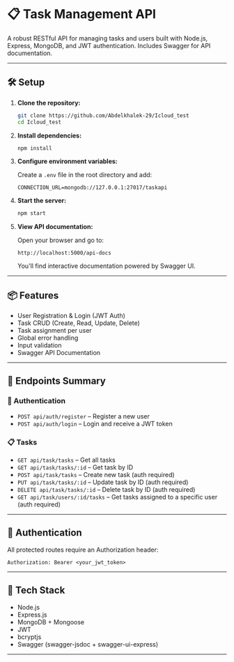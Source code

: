 # 📋 Task Management API

A robust RESTful API for managing tasks and users built with Node.js, Express, MongoDB, and JWT authentication. Includes Swagger for API documentation.

---

## 🛠️ Setup

1. **Clone the repository:**

   ```bash
   git clone https://github.com/Abdelkhalek-29/Icloud_test
   cd Icloud_test
   ```

2. **Install dependencies:**

   ```bash
   npm install
   ```

3. **Configure environment variables:**

   Create a `.env` file in the root directory and add:

   ```env
   CONNECTION_URL=mongodb://127.0.0.1:27017/taskapi
   ```

4. **Start the server:**

   ```bash
   npm start
   ```

5. **View API documentation:**

   Open your browser and go to:

   ```
   http://localhost:5000/api-docs
   ```

   You'll find interactive documentation powered by Swagger UI.

---

## 📦 Features

- User Registration & Login (JWT Auth)
- Task CRUD (Create, Read, Update, Delete)
- Task assignment per user
- Global error handling
- Input validation
- Swagger API Documentation

---

## 📌 Endpoints Summary

### 🔐 Authentication

- `POST api/auth/register` – Register a new user
- `POST api/auth/login` – Login and receive a JWT token

### 📋 Tasks

- `GET api/task/tasks` – Get all tasks
- `GET api/task/tasks/:id` – Get task by ID
- `POST api/task/tasks` – Create new task (auth required)
- `PUT api/task/tasks/:id` – Update task by ID (auth required)
- `DELETE api/task/tasks/:id` – Delete task by ID (auth required)
- `GET api/task/users/:id/tasks` – Get tasks assigned to a specific user (auth required)

---

## 🔐 Authentication

All protected routes require an Authorization header:

```http
Authorization: Bearer <your_jwt_token>
```

---

## 🧰 Tech Stack

- Node.js
- Express.js
- MongoDB + Mongoose
- JWT
- bcryptjs
- Swagger (swagger-jsdoc + swagger-ui-express)

---
